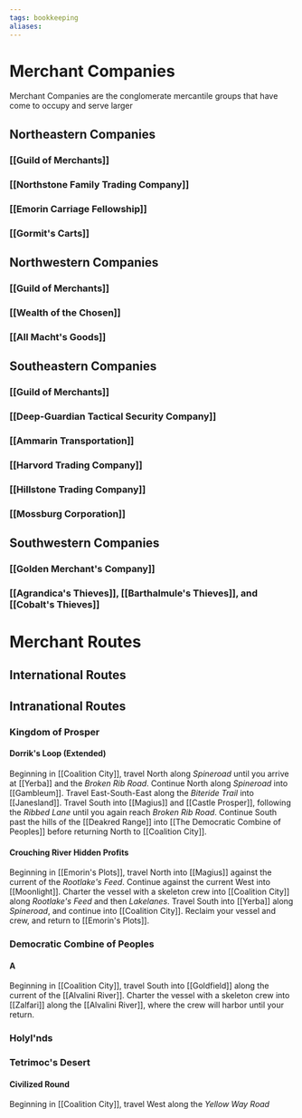 ```yaml
---
tags: bookkeeping
aliases:
---
```



# Merchant Companies
Merchant Companies are the conglomerate mercantile groups that have come to occupy and serve larger
## Northeastern Companies
### [[Guild of Merchants]]
### [[Northstone Family Trading Company]]
### [[Emorin Carriage Fellowship]]
### [[Gormit's Carts]]
## Northwestern Companies
### [[Guild of Merchants]]
### [[Wealth of the Chosen]]
### [[All Macht's Goods]]
## Southeastern Companies
### [[Guild of Merchants]]
### [[Deep-Guardian Tactical Security Company]]
### [[Ammarin Transportation]]
### [[Harvord Trading Company]]
### [[Hillstone Trading Company]]
### [[Mossburg Corporation]]
## Southwestern Companies
### [[Golden Merchant's Company]]
### [[Agrandica's Thieves]], [[Barthalmule's Thieves]], and [[Cobalt's Thieves]]

# Merchant Routes
## International Routes


## Intranational Routes
### Kingdom of Prosper
#### Dorrik's Loop (Extended)
Beginning in [[Coalition City]], travel North along *Spineroad* until you arrive at [[Yerba]] and the *Broken Rib Road*. Continue North along *Spineroad* into [[Gambleum]]. Travel East-South-East along the *Biteride Trail* into [[Janesland]]. Travel South into [[Magius]] and [[Castle Prosper]], following the *Ribbed Lane* until you again reach *Broken Rib Road*. Continue South past the hills of the [[Deakred Range]] into [[The Democratic Combine of Peoples]] before returning North to [[Coalition City]].

#### Crouching River Hidden Profits
Beginning in [[Emorin's Plots]], travel North into [[Magius]] against the current of the *Rootlake's Feed*. Continue against the current West into [[Moonlight]]. Charter the vessel with a skeleton crew into [[Coalition City]] along *Rootlake's Feed* and then *Lakelanes*. Travel South into [[Yerba]] along *Spineroad*, and continue into [[Coalition City]]. Reclaim your vessel and crew, and return to [[Emorin's Plots]].

### Democratic Combine of Peoples
#### A
Beginning in [[Coalition City]], travel South into [[Goldfield]] along the current of the [[Alvalini River]]. Charter the vessel with a skeleton crew into [[Zalfari]] along the [[Alvalini River]], where the crew will harbor until your return.

### Holyl'nds
### Tetrimoc's Desert
#### Civilized Round
Beginning in [[Coalition City]], travel West along the *Yellow Way Road*